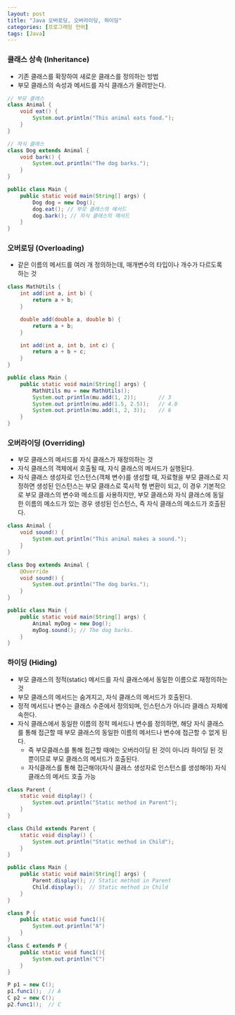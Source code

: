```yaml
---
layout: post
title: "Java 오버로딩, 오버라이딩, 하이딩"
categories: [프로그래밍 언어]
tags: [Java]
---
```


### 클래스 상속 (Inheritance)

- 기존 클래스를 확장하여 새로운 클래스를 정의하는 방법
- 부모 클래스의 속성과 메서드를 자식 클래스가 물려받는다.

```java
// 부모 클래스
class Animal {
    void eat() {
        System.out.println("This animal eats food.");
    }
}

// 자식 클래스
class Dog extends Animal {
    void bark() {
        System.out.println("The dog barks.");
    }
}

public class Main {
    public static void main(String[] args) {
        Dog dog = new Dog();
        dog.eat(); // 부모 클래스의 메서드
        dog.bark(); // 자식 클래스의 메서드
    }
}
```

### 오버로딩 (Overloading)

- 같은 이름의 메서드를 여러 개 정의하는데, 매개변수의 타입이나 개수가 다르도록 하는 것

```java
class MathUtils {
    int add(int a, int b) {
        return a + b;
    }

    double add(double a, double b) {
        return a + b;
    }

    int add(int a, int b, int c) {
        return a + b + c;
    }
}

public class Main {
    public static void main(String[] args) {
        MathUtils mu = new MathUtils();
        System.out.println(mu.add(1, 2));       // 3
        System.out.println(mu.add(1.5, 2.5));   // 4.0
        System.out.println(mu.add(1, 2, 3));    // 6
    }
}
```

### 오버라이딩 (Overriding)

- 부모 클래스의 메서드를 자식 클래스가 재정의하는 것
- 자식 클래스의 객체에서 호출될 때, 자식 클래스의 메서드가 실행된다.
- 자식 클래스 생성자로 인스턴스(객체 변수)를 생성할 때, 자료형을 부모 클래스로 지정하면 생성된 인스턴스는 부모 클래스로 묵시적 형 변환이 되고, 이 경우 기본적으로 부모 클래스의 변수와 메소드를 사용하지만, 부모 클래스와 자식 클래스에 동일한 이름의 메소드가 있는 경우 생성된 인스턴스, 즉 자식 클래스의 메소드가 호출된다.

```java
class Animal {
    void sound() {
        System.out.println("This animal makes a sound.");
    }
}

class Dog extends Animal {
    @Override
    void sound() {
        System.out.println("The dog barks.");
    }
}

public class Main {
    public static void main(String[] args) {
        Animal myDog = new Dog();
        myDog.sound(); // The dog barks.
    }
}
```

### 하이딩 (Hiding)

- 부모 클래스의 정적(static) 메서드를 자식 클래스에서 동일한 이름으로 재정의하는 것
- 부모 클래스의 메서드는 숨겨지고, 자식 클래스의 메서드가 호출된다.
- 정적 메서드나 변수는 클래스 수준에서 정의되며, 인스턴스가 아니라 클래스 자체에 속한다.
- 자식 클래스에서 동일한 이름의 정적 메서드나 변수를 정의하면, 해당 자식 클래스를 통해 접근할 때 부모 클래스의 동일한 이름의 메서드나 변수에 접근할 수 없게 된다.
  - 즉 부모클래스를 통해 접근할 때에는 오버라이딩 된 것이 아니라 하이딩 된 것 뿐이므로 부모 클래스의 메서드가 호출된다.
  - 자식클래스를 통해 접근해야(자식 클래스 생성자로 인스턴스를 생성해야) 자식 클래스의 메서드 호출 가능

```java
class Parent {
    static void display() {
        System.out.println("Static method in Parent");
    }
}

class Child extends Parent {
    static void display() {
        System.out.println("Static method in Child");
    }
}

public class Main {
    public static void main(String[] args) {
        Parent.display(); // Static method in Parent
        Child.display();  // Static method in Child
    }
}
```

```java
class P {
    public static void func1(){
        System.out.println("A")
    }
}
class C extends P {
    public static void func1(){
        System.out.println("C")
    }
}

P p1 = new C();
p1.func1();  // A
C p2 = new C();
p2.func1();  // C
```
